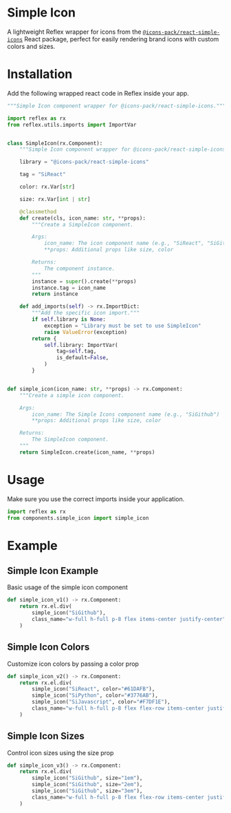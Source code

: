 

# Simple Icon

A lightweight Reflex wrapper for icons from the [`@icons-pack/react-simple-icons`](https://www.npmjs.com/package/@icons-pack/react-simple-icons) React package, perfect for easily rendering brand icons with custom colors and sizes.

# Installation

Add the following wrapped react code in Reflex inside your app.

```python
"""Simple Icon component wrapper for @icons-pack/react-simple-icons."""

import reflex as rx
from reflex.utils.imports import ImportVar


class SimpleIcon(rx.Component):
    """Simple Icon component wrapper for @icons-pack/react-simple-icons."""

    library = "@icons-pack/react-simple-icons"

    tag = "SiReact"

    color: rx.Var[str]

    size: rx.Var[int | str]

    @classmethod
    def create(cls, icon_name: str, **props):
        """Create a SimpleIcon component.

        Args:
            icon_name: The icon component name (e.g., "SiReact", "SiGithub", "SiPython")
            **props: Additional props like size, color

        Returns:
            The component instance.
        """
        instance = super().create(**props)
        instance.tag = icon_name
        return instance

    def add_imports(self) -> rx.ImportDict:
        """Add the specific icon import."""
        if self.library is None:
            exception = "Library must be set to use SimpleIcon"
            raise ValueError(exception)
        return {
            self.library: ImportVar(
                tag=self.tag,
                is_default=False,
            )
        }


def simple_icon(icon_name: str, **props) -> rx.Component:
    """Create a simple icon component.

    Args:
        icon_name: The Simple Icons component name (e.g., "SiGithub")
        **props: Additional props like size, color

    Returns:
        The SimpleIcon component.
    """
    return SimpleIcon.create(icon_name, **props)
```

# Usage

Make sure you use the correct imports inside your application.

```python
import reflex as rx
from components.simple_icon import simple_icon
```

# Example

## Simple Icon Example

Basic usage of the simple icon component


```python
def simple_icon_v1() -> rx.Component:
    return rx.el.div(
        simple_icon("SiGithub"),
        class_name="w-full h-full p-8 flex items-center justify-center",
    )
```


## Simple Icon Colors

Customize icon colors by passing a color prop


```python
def simple_icon_v2() -> rx.Component:
    return rx.el.div(
        simple_icon("SiReact", color="#61DAFB"),
        simple_icon("SiPython", color="#3776AB"),
        simple_icon("SiJavascript", color="#F7DF1E"),
        class_name="w-full h-full p-8 flex flex-row items-center justify-center gap-x-4",
    )
```


## Simple Icon Sizes

Control icon sizes using the size prop


```python
def simple_icon_v3() -> rx.Component:
    return rx.el.div(
        simple_icon("SiGithub", size="1em"),
        simple_icon("SiGithub", size="2em"),
        simple_icon("SiGithub", size="3em"),
        class_name="w-full h-full p-8 flex flex-row items-center justify-center gap-x-4",
    )
```

